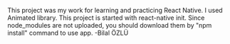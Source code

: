 This project was my work for learning and practicing React Native. I used Animated library.
This project is started with react-native init. 
Since node_modules are not uploaded, you should download them by "npm install" command to use app.
-Bilal ÖZLÜ
